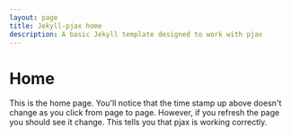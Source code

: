 ```yaml
---
layout: page
title: Jekyll-pjax home
description: A basic Jekyll template designed to work with pjax
---
```


# Home

This is the home page. You'll notice that the time stamp up above doesn't change as you click from page to page. However, if you refresh the page you should see it change. This tells you that pjax is working correctly.

